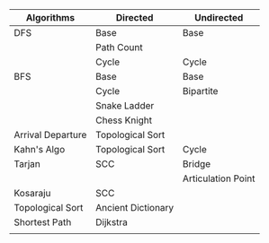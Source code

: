 | Algorithms        | Directed           | Undirected         |
|-------------------|--------------------|--------------------| 
| DFS               | Base               | Base               |
|                   | Path Count         |                    |
|                   | Cycle              | Cycle              |
| BFS               | Base               | Base               |
|                   | Cycle              | Bipartite          |
|                   | Snake Ladder       |                    |
|                   | Chess Knight       |                    |
| Arrival Departure | Topological Sort   |                    |
| Kahn's Algo       | Topological Sort   | Cycle              |
| Tarjan            | SCC                | Bridge             |
|                   |                    | Articulation Point |
| Kosaraju          | SCC                |                    |
| Topological Sort  | Ancient Dictionary |                    |
| Shortest Path     | Dijkstra           |                    |
|                   |                    |                    |
